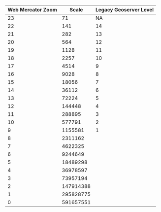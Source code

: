 | Web Mercator Zoom | Scale | Legacy Geoserver Level |
| --------------- | --------------- | --------------- |
| 23 | 71 | NA |
| 22 | 141 | 14 |
| 21 | 282 | 13 |
| 20 | 564 | 12  |
| 19 | 1128 | 11  |
| 18 | 2257 |  10 | 
| 17 | 4514 | 9  |
| 16 | 9028 | 8  |
| 15 | 18056 | 7  |
| 14 | 36112 |  6 |
| 13 | 72224 | 5  | 
| 12 | 144448 | 4  |
| 11 | 288895 | 3  |
| 10 | 577791 | 2 |
| 9  | 1155581 | 1  |
| 8  | 2311162 |   |
| 7  | 4622325 |   |
| 6  | 9244649 |   |
| 5  | 18489298 |   |
| 4  | 36978597 |   |
| 3  | 73957194 |   |
| 2  | 147914388 |   |
| 1  | 295828775 |   |
| 0  | 591657551 |   |
